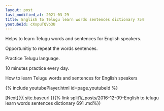 ```yaml
---
layout: post
last_modified_at: 2021-03-29
title: English to Telugu learn words sentences dictionary 754 
youtubeId: cXxpuTQVo3U
---
```

 
 
Helps to learn Telugu words and sentences for English speakers.

Opportunitiy to repeat the words sentences. 

Practice Telugu language. 
 
10 minutes practice every day. 
 
How to learn Telugu words and sentences for English speakers 
 
{% include youtubePlayer.html id=page.youtubeId %}
 
 
[Next]({{ site.baseurl }}{% link  split1/_posts/2016-12-09-English to telugu learn words sentences dictionary 691 .md%})
 
